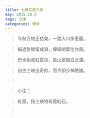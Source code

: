 ```yaml
---
title: 七律又游三峽
key: 2015.10.4
tags: 七律
categories: 律诗
---
```


<blockquote class="blockquote-center">今秋万物正枯榮，一路入川多蔥蘢。
</blockquote>
<blockquote class="blockquote-center">船過急彎留成浪，煙經峭壁化作風。
</blockquote>
<blockquote class="blockquote-center">巴水抬高紅霞淡，巫山依就白云濃。
</blockquote>
<blockquote class="blockquote-center">自古三峽出奇妙，而今卻少神險雄。
</blockquote>
<blockquote class="blockquote-center"></br>
</blockquote>
<blockquote class="blockquote-center">小注：
</blockquote>
<blockquote class="blockquote-center">紅霞，指三峽特有霞紅石。
</blockquote>
<blockquote class="blockquote-center"></br>
</blockquote>
